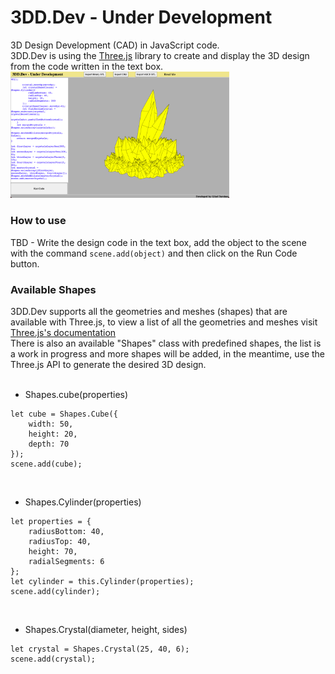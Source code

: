 # 3DD.Dev - Under Development
3D Design Development (CAD) in JavaScript code.\
3DD.Dev is using the [Three.js](https://threejs.org/) library to create and display the 3D design from the code written in the text box.\
<img width="350" src="https://github.com/giladdarshan/3dd.dev/blob/main/gh-images/3dd.dev-screenshot.png?raw=true">

### How to use
TBD - Write the design code in the text box, add the object to the scene with the command `scene.add(object)` and then click on the Run Code button.

### Available Shapes
3DD.Dev supports all the geometries and meshes (shapes) that are available with Three.js, to view a list of all the geometries and meshes visit [Three.js's documentation](https://threejs.org/docs)
<br />
There is also an available "Shapes" class with predefined shapes, the list is a work in progress and more shapes will be added, in the meantime, use the Three.js API to generate the desired 3D design.
<br /><br />
- Shapes.cube(properties)
```
let cube = Shapes.Cube({
    width: 50,
    height: 20,
    depth: 70
});
scene.add(cube);
```
<br />

- Shapes.Cylinder(properties)
```
let properties = {
    radiusBottom: 40,
    radiusTop: 40,
    height: 70,
    radialSegments: 6
};
let cylinder = this.Cylinder(properties);
scene.add(cylinder);
```
<br />

- Shapes.Crystal(diameter, height, sides)
```
let crystal = Shapes.Crystal(25, 40, 6);
scene.add(crystal);
```

